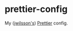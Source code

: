 # prettier-config

My ([jwilsson's](https://github.com/jwilsson)) [Prettier](http://prettier.io/) config.
